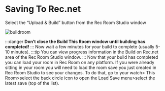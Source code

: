 # Saving To Rec.net

Select the “Upload & Build” button from the Rec Room Studio window

![buildroom](/img/buildroom.png)


:::danger
**Don’t close the Build This Room window until building has completed!**
:::
Now wait a few minutes for your build to complete (usually 5-10 minutes). 
:::tip 
You can view progress information in the Build on Rec.net area of the Rec Room Studio window.
:::
Now that your build has completed you can load your room in Rec Room on any platform.  If you were already sitting in your room you will need to load the room save you just created in Rec Room Studio to see your changes. To do that, go to your watch> This Room>select the back circle icon to open the Load Save menu>select the latest save (top of the list).